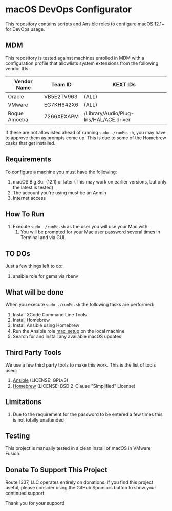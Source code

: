 macOS DevOps Configurator
=========================
This repository contains scripts and Ansible roles to configure macOS 12.1+ for DevOps usage.  

MDM
---
This repository is tested against machines enrolled in MDM with a configuration profile that allowlists system extensions from the
following vendor IDs:

| Vendor Name  | Team ID         | KEXT IDs                               |
|--------------|-----------------|----------------------------------------|
| Oracle       | VB5E2TV963      | (ALL)                                  |
| VMware       | EG7KH642X6      | (ALL)                                  |
| Rogue Amoeba | 7266XEXAPM      | /Library/Audio/Plug-Ins/HAL/ACE.driver |

If these are not allowlisted ahead of running `sudo ./runMe.sh`, you may have to approve them as prompts come up. 
This is due to some of the Homebrew casks that get installed.

Requirements
------------
To configure a machine you must have the following:

1. macOS Big Sur (12.1) or later (This may work on earlier versions, but only the latest is tested)
2. The account you're using must be an Admin
3. Internet access

How To Run
----------
1. Execute `sudo ./runMe.sh` as the user you will use your Mac with.
    1. You will be prompted for your Mac user password several times in Terminal and via GUI.

TO DOs
------
Just a few things left to do:

1. ansible role for gems via rbenv

What will be done
-----------------
When you execute `sudo ./runMe.sh` the following tasks are performed:

1. Install XCode Command Line Tools
2. Install Homebrew
3. Install Ansible using Homebrew
4. Run the Ansible role [mac_setup](https://galaxy.ansible.com/ahrenstein/mac_setup) on the local machine
5. Search for and install any available macOS updates

Third Party Tools
-----------------
We use a few third party tools to make this work. This is the list of tools used:

1. [Ansible](http://www.ansible.com/) (LICENSE: GPLv3)
2. [Homebrew](https://brew.sh/) (LICENSE: BSD 2-Clause "Simplified" License)

Limitations
------------

1. Due to the requirement for the password to be entered a few times this is not totally unattended

Testing
-------
This project is manually tested in a clean install of macOS in VMware Fusion.  

Donate To Support This Project
------------------------------
Route 1337, LLC operates entirely on donations. If you find this project useful, please consider using the GitHub Sponsors button to show your continued support.

Thank you for your support!

